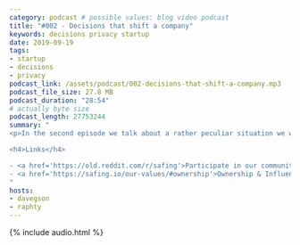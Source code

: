 ```yaml
---
category: podcast # possible values: blog video podcast
title: "#002 - Decisions that shift a company"
keywords: decisions privacy startup
date: 2019-09-19
tags:
- startup
- decisions
- privacy
podcast_link: /assets/podcast/002-decisions-that-shift-a-company.mp3
podcast_file_size: 27.8 MB
podcast_duration: "28:54"
# actually byte size
podcast_length: 27753244
summary: "
<p>In the second episode we talk about a rather peculiar situation we were in for most of our journey and the challenges it brought along. We then go on to discuss how we came to a decision which shifted our company as a whole and how it will impact our future.</p>

<h4>Links</h4>

- <a href='https://old.reddit.com/r/safing'>Participate in our community: r/safing</a><br/>
- <a href='https://safing.io/our-values/#ownership'>Ownership & Influences of Safing</a><br/>
"
hosts:
- davegson
- raphty
---
```


{% include audio.html %}

